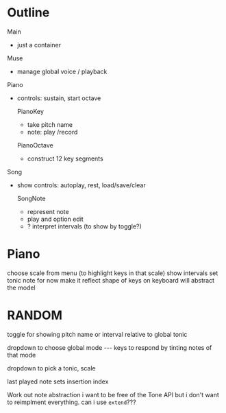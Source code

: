 # Outline

Main
- just a container

Muse
- manage global voice / playback

Piano
- controls: sustain, start octave

  PianoKey
    - take pitch name
    - note: play /record

  PianoOctave
    - construct 12 key segments

Song
- show controls: autoplay, rest, load/save/clear

  SongNote
  - represent note
  - play and option edit
  - ? interpret intervals (to show by toggle?)



# Piano
choose scale from menu (to highlight keys in that scale)
show intervals
set tonic note
for now make it reflect shape of keys on keyboard
will abstract the model



# RANDOM

toggle for showing pitch name or interval relative to global tonic

dropdown to choose global mode
  --- keys to respond by tinting notes of that mode


dropdown to pick a tonic, scale

last played note sets insertion index

Work out note abstraction
  i want to be free of the Tone API
  but i don't want to reimplment everything.
  can i use `extend`???
